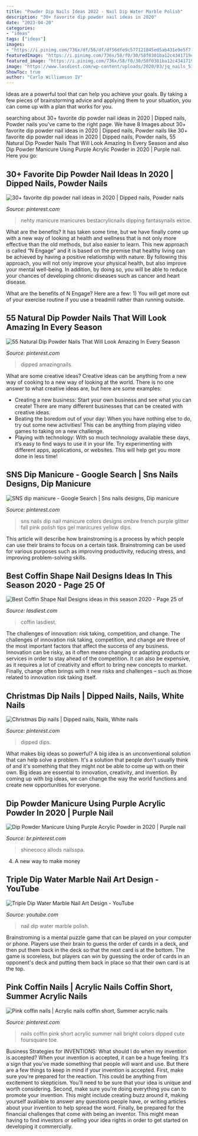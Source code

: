 ```yaml
---
title: "Powder Dip Nails Ideas 2022 - Nail Dip Water Marble Polish"
description: "30+ favorite dip powder nail ideas in 2020"
date: "2023-04-20"
categories:
- "ideas"
tags: ["ideas"]
images:
- "https://i.pinimg.com/736x/df/56/df/df56dfe9c577121845ed5ab431e9e5f7.jpg"
featuredImage: "https://i.pinimg.com/736x/58/f0/30/58f0301ba12c4341719c7613fa7ca4ba.jpg"
featured_image: "https://i.pinimg.com/736x/58/f0/30/58f0301ba12c4341719c7613fa7ca4ba.jpg"
image: "https://www.lasdiest.com/wp-content/uploads/2020/03/jq_nails_51978540_1163255413851125_2672218107282986526_n.jpg"
ShowToc: true
author: "Carlo Williamson IV"
---
```



Ideas are a powerful tool that can help you achieve your goals. By taking a few pieces of brainstorming advice and applying them to your situation, you can come up with a plan that works for you.

	

		
searching about 30+ favorite dip powder nail ideas in 2020 | Dipped nails, Powder nails you've came to the right page. We have 8 Images about 30+ favorite dip powder nail ideas in 2020 | Dipped nails, Powder nails like 30+ favorite dip powder nail ideas in 2020 | Dipped nails, Powder nails, 55 Natural Dip Powder Nails That Will Look Amazing In Every Season and also Dip Powder Manicure Using Purple Acrylic Powder in 2020 | Purple nail. Here you go:
		
    
## 30+ Favorite Dip Powder Nail Ideas In 2020 | Dipped Nails, Powder Nails

<img loading=lazy src="https://i.pinimg.com/originals/56/9f/bb/569fbb31b454649898f2e96defad8b9f.jpg" onerror="this.onerror=null;this.src='https://tse2.mm.bing.net/th?id=OIP.-OsvKeBAvGUCELy7vEVZfAHaKi&amp;pid=15.1';" alt="30+ favorite dip powder nail ideas in 2020 | Dipped nails, Powder nails">

_Source: pinterest.com_

>nehty manicure manicures bestacrylicnails dipping fantasynails ektoe. 

	

What are the benefits?
It has taken some time, but we have finally come up with a new way of looking at health and wellness that is not only more effective than the old methods, but also easier to learn. This new approach is called “N Engage” and it is based on the premise that healthy living can be achieved by having a positive relationship with nature.
By following this approach, you will not only improve your physical health, but also improve your mental well-being. In addition, by doing so, you will be able to reduce your chances of developing chronic diseases such as cancer and heart disease.

What are the benefits of N Engage? Here are a few: 
        1) You will get more out of your exercise routine if you use a treadmill rather than running outside.

    
## 55 Natural Dip Powder Nails That Will Look Amazing In Every Season

<img loading=lazy src="https://i.pinimg.com/originals/75/19/c4/7519c4cb583c6033aede636090f6e2b4.jpg" onerror="this.onerror=null;this.src='https://tse2.mm.bing.net/th?id=OIP.p5ir8OqJ7Ncj3GIAyTXRWQHaJ4&amp;pid=15.1';" alt="55 Natural Dip Powder Nails That Will Look Amazing In Every Season">

_Source: pinterest.com_

>dipped amazingnails. 

	

What are some creative ideas?
Creative ideas can be anything from a new way of cooking to a new way of looking at the world. There is no one answer to what creative ideas are, but here are some examples: 
- Creating a new business: Start your own business and see what you can create! There are many different businesses that can be created with creative ideas.
- Beating the boredom out of your day: When you have nothing else to do, try out some new activities! This can be anything from playing video games to taking on a new challenge.
- Playing with technology: With so much technology available these days, it’s easy to find ways to use it in your life. Try experimenting with different apps, applications, or websites. This will help get you more done in less time!

    
## SNS Dip Manicure - Google Search | Sns Nails Designs, Dip Manicure

<img loading=lazy src="https://i.pinimg.com/736x/1f/ee/bf/1feebfed7f716daea4ee00124ab7652c--sns-nails-manicures.jpg" onerror="this.onerror=null;this.src='https://tse2.mm.bing.net/th?id=OIP.ADT66outrZkuUJ8MTxZIXwHaJ4&amp;pid=15.1';" alt="SNS dip manicure - Google Search | Sns nails designs, Dip manicure">

_Source: pinterest.com_

>sns nails dip nail manicure colors designs ombre french purple glitter fall pink polish tips gel manicures yellow dips. 

	

This article will describe how brainstroming is a process by which people can use their brains to focus on a certain task. Brainstroming can be used for various purposes such as improving productivity, reducing stress, and improving problem-solving skills.

    
## Best Coffin Shape Nail Designs Ideas In This Season 2020 - Page 25 Of

<img loading=lazy src="https://www.lasdiest.com/wp-content/uploads/2020/03/jq_nails_51978540_1163255413851125_2672218107282986526_n.jpg" onerror="this.onerror=null;this.src='https://tse2.mm.bing.net/th?id=OIP.Kvp9cpNYM83lM0IbNa5nWwHaMY&amp;pid=15.1';" alt="Best Coffin Shape Nail Designs ideas in this season 2020 - Page 25 of">

_Source: lasdiest.com_

>coffin lasdiest. 

	

The challenges of innovation: risk taking, competition, and change.
The challenges of innovation risk taking, competition, and change are three of the most important factors that affect the success of any business. Innovation can be risky, as it often means changing or adapting products or services in order to stay ahead of the competition. It can also be expensive, as it requires a lot of creativity and effort to bring new concepts to market. Finally, change often brings with it new risks and challenges – such as those related to innovation risk taking itself.

    
## Christmas Dip Nails | Dipped Nails, Nails, White Nails

<img loading=lazy src="https://i.pinimg.com/736x/58/f0/30/58f0301ba12c4341719c7613fa7ca4ba.jpg" onerror="this.onerror=null;this.src='https://tse1.mm.bing.net/th?id=OIP.JkMm3DY-nMn6C9ywRYsldQHaJ3&amp;pid=15.1';" alt="Christmas Dip nails | Dipped nails, Nails, White nails">

_Source: pinterest.com_

>dipped dips. 

	

What makes big ideas so powerful?
A big idea is an unconventional solution that can help solve a problem. It's a solution that people don't usually think of and it's something that they might not be able to come up with on their own. Big ideas are essential to innovation, creativity, and invention. By coming up with big ideas, we can change the way the world functions and create new opportunities for everyone.

    
## Dip Powder Manicure Using Purple Acrylic Powder In 2020 | Purple Nail

<img loading=lazy src="https://i.pinimg.com/736x/df/56/df/df56dfe9c577121845ed5ab431e9e5f7.jpg" onerror="this.onerror=null;this.src='https://tse4.mm.bing.net/th?id=OIP.MqQYgPbEGAawTInWxkjjAQHaJ9&amp;pid=15.1';" alt="Dip Powder Manicure Using Purple Acrylic Powder in 2020 | Purple nail">

_Source: br.pinterest.com_

>shinecoco allods nailsspa. 

	

4. A new way to make money 

    
## Triple Dip Water Marble Nail Art Design - YouTube

<img loading=lazy src="http://i1.ytimg.com/vi/6DcgMRD96qk/maxresdefault.jpg" onerror="this.onerror=null;this.src='https://tse3.mm.bing.net/th?id=OIP._PR6gv17ammdu3FlsJdgngHaEK&amp;pid=15.1';" alt="Triple Dip Water Marble Nail Art Design - YouTube">

_Source: youtube.com_

>nail dip water marble polish. 

	

Brainstroming is a mental puzzle game that can be played on your computer or phone. Players use their brain to guess the order of cards in a deck, and then put them back in the deck so that the next card is at the bottom. The game is scoreless, but players can win by guessing the order of cards in an opponent's deck and putting them back in place so that their own card is at the top.

    
## Pink Coffin Nails | Acrylic Nails Coffin Short, Summer Acrylic Nails

<img loading=lazy src="https://i.pinimg.com/736x/6a/93/aa/6a93aa81c1d4a259ad681769efc9b31c--dipped-nails-coffin-nails.jpg" onerror="this.onerror=null;this.src='https://tse4.mm.bing.net/th?id=OIP.8a1maowglUsnGQ4Rc0X87wHaJ3&amp;pid=15.1';" alt="Pink coffin nails | Acrylic nails coffin short, Summer acrylic nails">

_Source: pinterest.com_

>nails coffin pink short acrylic summer nail bright colors dipped cute foursquare toe. 

	

Business Strategies for INVENTIONS: What should I do when my invention is accepted?
When your invention is accepted, it can be a huge feeling. It's a sign that you've made something that people will want and use. But there are a few things to keep in mind if your invention is accepted. 
First, make sure you're prepared for the reaction. This could be anything from excitement to skepticism. You'll need to be sure that your idea is unique and worth considering. 
Second, make sure you're doing everything you can to promote your invention. This might include creating buzz around it, making yourself available to answer any questions people have, or writing articles about your invention to help spread the word. 
Finally, be prepared for the financial challenges that come with being an inventor. This might mean having to find investors or selling your idea rights in order to get started on developing it commercially.

